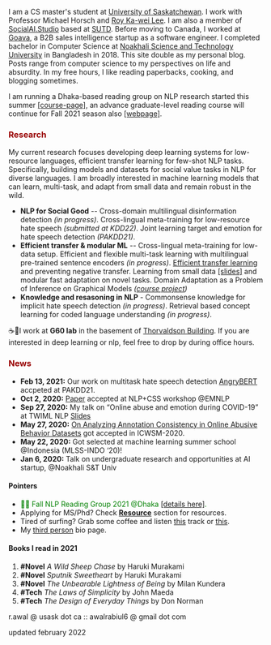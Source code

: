 I am a CS master's student at [University of Saskatchewan](https://www.usask.ca/). I work with Professor Michael Horsch and [Roy Ka-wei Lee](https://info.roylee.sg/home).
I am also a member of [SocialAI.Studio](https://www.socialai.studio/home) based at [SUTD](https://www.sutd.edu.sg/).
Before moving to Canada, I worked at [Goava](https://www.goava.com/sv/), a B2B sales intelligence startup as a software engineer. I completed bachelor in Computer Science at [Noakhali Science and Technology University](https://nstu.edu.bd/) in Bangladesh in 2018. This site double as my personal blog. Posts range from computer science to my perspectives on life and absurdity. In my free hours, I like reading paperbacks, cooking, and blogging sometimes.


I am running a Dhaka-based reading group on NLP research started this summer [[course-page]](https://nlp-reading-group-dhaka.github.io/), an advance graduate-level reading course will continue for Fall 2021 season also [[webpage]](https://docs.google.com/document/d/e/2PACX-1vSPhi_N9BqxTrla-4Zpgvtx2pZt-ZH5gAIUi5pBA8gR40oG5Nqc4GExxJvwpp-x7UQoTQy9DlhQLL_P/pub).



### <span style="color:#990000">Research </span>

My current research focuses developing deep learning systems for low-resource languages, efficient transfer learning for few-shot NLP tasks. Specifically, building models and datasets for social value tasks in NLP for diverse languages.
I am broadly interested in machine learning models that can learn, multi-task, and adapt from small data and remain robust in the wild.
- **NLP for Social Good** -- Cross-domain multilingual disinformation detection *(in progress)*. Cross-lingual meta-training for low-resource hate speech *(submitted at KDD22)*. Joint learning target and emotion for hate speech detection *(PAKDD21)*. 
- **Efficient transfer & modular ML** -- Cross-lingual meta-training for low-data setup. Efficient and flexible multi-task learning with multilingual pre-trained sentence encoders *(in progress)*. [Efficient transfer learning](https://drive.google.com/file/d/1C8dVzzGkKAJy06dUoESEQIqNJUFvkj5g/view?usp=sharing) and preventing negative transfer. Learning from small data [[slides]](https://drive.google.com/file/d/1PoBuimWzSOmUhJA03RiuiYIUWcWKxqjj/view?usp=sharing) and modular fast adaptation on novel tasks. Domain Adaptation as a Problem of Inference on Graphical Models *([course project](https://drive.google.com/file/d/177MYwtcqfmvXTID-PMFHsdoN9K6ZJtbu/view?usp=sharing))*
- **Knowledge and resasoning in NLP** - Commonsense knowledge for implicit hate speech detection *(in progress)*. Retrieval based concept learning for coded language understanding *(in progress)*.

☕🍕I work at **G60 lab** in the basement of [Thorvaldson Building](https://maps.usask.ca/?id=6c4f416580e9d24d564eb456e4599e85). If you are interested in deep learning or nlp, feel free to drop by during office hours. 


### <span style="color:#990000">News </span>
- **Feb 13, 2021:** Our work on multitask hate speech detection [AngryBERT](https://arxiv.org/abs/2103.11800v1) accpeted at PAKDD21.
- **Oct 2, 2020:**	[Paper](https://aclanthology.org/2020.nlpcss-1.5/) accepted at NLP+CSS workshop @EMNLP
- **Sep 27, 2020:**	My talk on “Online abuse and emotion during COVID-19” at TWIML NLP [Slides](https://docs.google.com/presentation/d/1CUzmmLaZVS3KSW2PJkxwosjDHBdZpWjwGKVKawzUn-s/edit#slide=id.g99e34f0497_0_8)
- **May 27, 2020:**	[On Analyzing Annotation Consistency in Online Abusive Behavior Datasets](https://sites.google.com/view/icwsm2020datachallenge) got accepted in ICWSM-2020.
- **May 22, 2020:**	Got selected at machine learning summer school @Indonesia (MLSS-INDO ‘20)!
- **Jan 6, 2020:**	Talk on undergraduate research and opportunities at AI startup, @Noakhali S&T Univ

#### Pointers
- <span style="color:#008000; font-size:1em; "> 🎉👋 Fall NLP Reading Group 2021 @Dhaka [[details here]](https://nlp-reading-group-dhaka.github.io/).  </span> <br>
- Applying for MS/Phd? Check **[Resource](\resources)** section for resources. <br>
- Tired of surfing? Grab some coffee and listen [this](https://soundcloud.com/rabiulawal/megh-thom-thom-kore-kapalika) track or [this](https://soundcloud.com/rabiulawal/q3rur1bvxwnm). <br>
- My [third person](/third_person_bio.txt)  bio page.

#### Books I read in 2021
1. **#Novel** _A Wild Sheep Chase_ by Haruki Murakami
2. **#Novel** _Sputnik Sweetheart_ by Haruki Murakami
3. **#Novel** _The Unbearable Lightness of Being_ by Milan Kundera
4. **#Tech** _The Laws of Simplicity_ by John Maeda
5. **#Tech** _The Design of Everyday Things_ by Don Norman


r.awal @ usask dot ca :: awalrabiul6 @ gmail dot com

updated february 2022